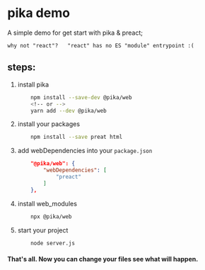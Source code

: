 # pika demo
A simple demo for get start with pika & preact;

`why not "react"?   "react" has no ES "module" entrypoint :(`

## steps:

1. install pika
    ```Bash
        npm install --save-dev @pika/web
        <!-- or -->
        yarn add --dev @pika/web
    ```

2. install your packages
    ```Bash
        npm install --save preat html
    ```
3. add webDependencies into your `package.json`
    ```json
        "@pika/web": {
            "webDependencies": [
                "preact"
            ]
        },
    ```

4. install web_modules
    ```Bash
        npx @pika/web
    ```

5. start your project
    ```Bash
        node server.js
    ```
#### That's all.  Now you can change your files see what will happen.
